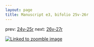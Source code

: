 ```yaml
---
layout: page
title: Manuscript e3, bifolio 25v-26r
---
```


prev: [24v-25r](../24v-25r/) next: [26v-27r](../26v-27r/)



[![Linked to zoomble image](http://www.homermultitext.org/iipsrv?IIIF=/project/homer/pyramidal/deepzoom/hmt/e3bifolio/v1/E3_25v_26r.tif/full/2000,/0/default.jpg)](http://www.homermultitext.org/ict2/?urn=urn:cite2:hmt:e3bifolio.v1:E3_25v_26r)

